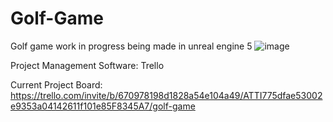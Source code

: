 # Golf-Game
Golf game work in progress being made in unreal engine 5
![image](https://github.com/user-attachments/assets/fa1fbe77-1538-484b-8ff0-1795519f3585)

Project Management Software: Trello

Current Project Board: https://trello.com/invite/b/670978198d1828a54e104a49/ATTI775dfae53002e9353a04142611f101e85F8345A7/golf-game
